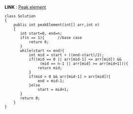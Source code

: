 **LINK** : [Peak element]([url](https://practice.geeksforgeeks.org/problems/peak-element/1?utm_source=youtube&utm_medium=collab_codefromscratch_description&utm_campaign=peakelement))


```
class Solution
{
	public int peakElement(int[] arr,int n)
    {
       int start=0, end=n;
       if(n == 1){      //base case
           return 0;
       }
       while(start <= end){
           int mid = start + ((end-start)/2);
           if((mid == 0 || arr[mid-1] <= arr[mid]) && 
                (mid == n-1 || arr[mid] >= arr[mid+1])){
               return mid;
           }
           if(mid > 0 && arr[mid-1] > arr[mid]){  
               end = mid-1;
           }else 
               start = mid+1;
       }
       return 0;
    }
}
```

